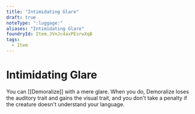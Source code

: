 ```yaml
---
title: "Intimidating Glare"
draft: true
noteType: ":luggage:"
aliases: "Intimidating Glare"
foundryId: Item.JVnJc4axPEsrwXqB
tags:
  - Item
---
```


# Intimidating Glare

You can [[Demoralize]] with a mere glare. When you do, Demoralize loses the auditory trait and gains the visual trait, and you don't take a penalty if the creature doesn't understand your language.
